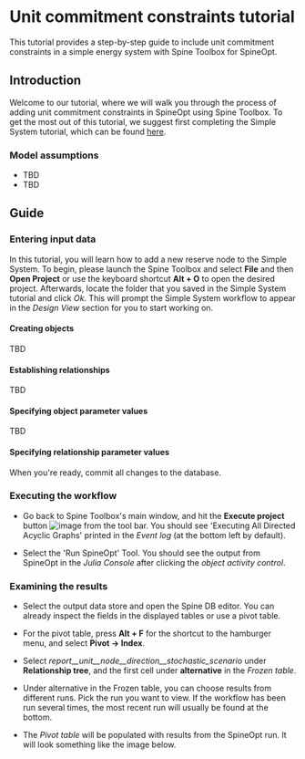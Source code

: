 # Unit commitment constraints tutorial

This tutorial provides a step-by-step guide to include unit commitment constraints in a simple energy system with Spine Toolbox for SpineOpt.

## Introduction

Welcome to our tutorial, where we will walk you through the process of adding unit commitment constraints in SpineOpt using Spine Toolbox. To get the most out of this tutorial, we suggest first completing the Simple System tutorial, which can be found [here](https://spine-tools.github.io/SpineOpt.jl/latest/tutorial/simple_system/).

### Model assumptions

- TBD
- TBD

## Guide

### Entering input data

In this tutorial, you will learn how to add a new reserve node to the Simple System. To begin, please launch the Spine Toolbox and select **File** and then **Open Project** or use the keyboard shortcut **Alt + O** to open the desired project. Afterwards, locate the folder that you saved in the Simple System tutorial and click *Ok*. This will prompt the Simple System workflow to appear in the *Design View* section for you to start working on.

#### Creating objects

TBD

#### Establishing relationships

TBD

#### Specifying object parameter values

TBD

#### Specifying relationship parameter values

When you're ready, commit all changes to the database.

### Executing the workflow

- Go back to Spine Toolbox's main window, and hit the **Execute project** button ![image](../figs_simple_system/play-circle.png) from the tool bar. You should see 'Executing All Directed Acyclic Graphs' printed in the *Event log* (at the bottom left by default).

- Select the 'Run SpineOpt' Tool. You should see the output from SpineOpt in the *Julia Console* after clicking the *object activity control*.

### Examining the results

- Select the output data store and open the Spine DB editor. You can already inspect the fields in the displayed tables or use a pivot table.

- For the pivot table, press **Alt + F** for the shortcut to the hamburger menu, and select **Pivot -> Index**.

- Select *report\_\_unit\_\_node\_\_direction\_\_stochastic\_scenario* under **Relationship tree**, and the first cell under **alternative** in the *Frozen table*.

- Under alternative in the Frozen table, you can choose results from different runs. Pick the run you want to view. If the workflow has been run several times, the most recent run will usually be found at the bottom.

- The *Pivot table* will be populated with results from the SpineOpt run. It will look something like the image below.
